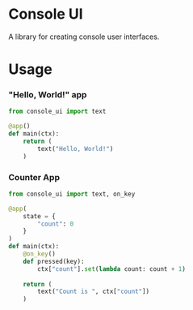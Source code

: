 # Console UI

A library for creating console user interfaces.

# Usage
### "Hello, World!" app
```python
from console_ui import text

@app()
def main(ctx):
    return (
        text("Hello, World!")
    )
```
### Counter App
```python
from console_ui import text, on_key

@app(
    state = {
        "count": 0
    }
)
def main(ctx):
    @on_key()
    def pressed(key):
        ctx["count"].set(lambda count: count + 1)
    
    return (
        text("Count is ", ctx["count"])
    )
```